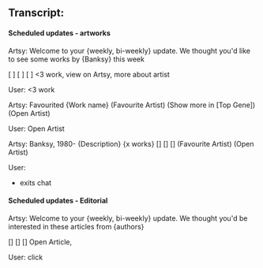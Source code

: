 ## Transcript:

#### Scheduled updates - artworks

Artsy:
 Welcome to your {weekly, bi-weekly} update.
 We thought you'd like to see some works by {Banksy} this week

 [ ] [ ] [ ]
 <3 work, view on Artsy, more about artist

User:
 <3 work

Artsy:
 Favourited {Work name}
 (Favourite Artist) (Show more in [Top Gene]) (Open Artist)

User:
  Open Artist

Artsy:
 Banksy, 1980-
 {Description}
 {x works}
 [] [] [] 
  (Favourite Artist) (Open Artist)

User:
 - exits chat

#### Scheduled updates - Editorial

Artsy:
 Welcome to your {weekly, bi-weekly} update.
 We thought you'd be interested in these articles from {authors}

 [] [] []
 Open Article, 


User:
  click
